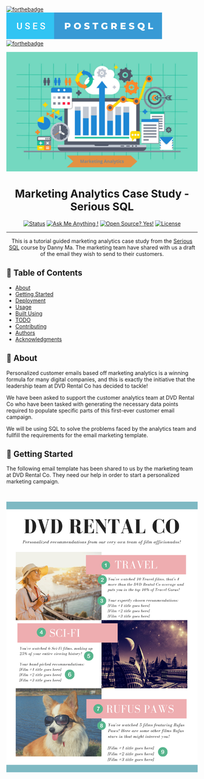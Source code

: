 [![forthebadge](https://forthebadge.com/images/badges/built-with-love.svg)]()
[![forthebadge](images/badges/uses-postgresql.svg)]()
[![forthebadge](https://forthebadge.com/images/badges/made-with-markdown.svg)]()

<p align="center">
    <img src="images\Marketing_Analytics.png" alt="marketing-analytics">
</p>

<h1 align="center">Marketing Analytics Case Study - Serious SQL</h1>

<div align="center">

  [![Status](https://img.shields.io/badge/status-active-success.svg)]()
  [![Ask Me Anything !](https://img.shields.io/badge/Ask%20me-anything-1abc9c.svg)]() 
  [![Open Source? Yes!](https://badgen.net/badge/Open%20Source%20%3F/Yes%21/blue?icon=github)]()
  [![License](https://img.shields.io/badge/license-MIT-blue.svg)](/LICENSE)

</div>

---

<p align="center"> This is a tutorial guided marketing analytics case study from the <a href="www.datawithdanny.com">Serious SQL</a> course by Danny Ma. The marketing team have shared with us a draft of the email they wish to send to their customers.
    <br> 
</p>

## 📝 Table of Contents
- [About](#about)
- [Getting Started](#getting_started)
- [Deployment](#deployment)
- [Usage](#usage)
- [Built Using](#built_using)
- [TODO](../TODO.md)
- [Contributing](../CONTRIBUTING.md)
- [Authors](#authors)
- [Acknowledgments](#acknowledgement)

## 🧐 About <a name = "about"></a>

Personalized customer emails based off marketing analytics is a winning formula for many digital companies, and this is exactly the         initiative that the leadership team at DVD Rental Co has decided to tackle!

We have been asked to support the customer analytics team at DVD Rental Co who have been tasked with generating the necessary data points required to populate specific parts of this first-ever customer email campaign.

We will be using SQL to solve the problems faced by the analytics team and fullfill the requirements for the email marketing template.

## 🎯 Getting Started <a name = "getting_started"></a>

The following email template has been shared to us by the marketing team at DVD Rental Co. They need our help in order to start a personalized marketing campaign. 

<br>

<p align="center">
    <img src="images\dvd-rental-co.png" alt="email-template" width="600px">
</p>

